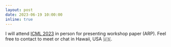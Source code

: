 ```yaml
---
layout: post
date: 2023-06-19 10:00:00
inline: true
---
```


I will attend <a href="https://icml.cc">ICML 2023</a> in person for presenting workshop paper (ARP). Feel free to contact to meet or chat in Hawaii, USA :us:.
